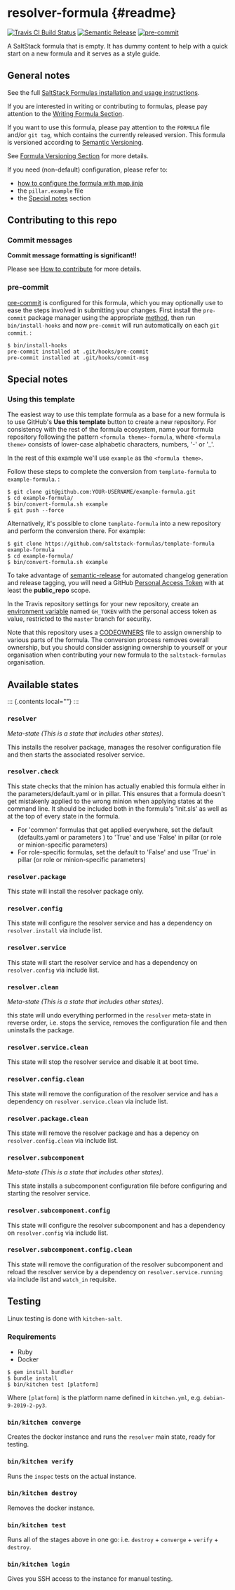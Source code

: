 resolver-formula {#readme}
================

[![Travis CI Build Status](https://travis-ci.com/saltstack-formulas/resolver-formula.svg?branch=master)](https://travis-ci.com/saltstack-formulas/resolver-formula)
[![Semantic Release](https://img.shields.io/badge/%20%20%F0%9F%93%A6%F0%9F%9A%80-semantic--release-e10079.svg)](https://github.com/semantic-release/semantic-release)
[![pre-commit](https://img.shields.io/badge/pre--commit-enabled-brightgreen?logo=pre-commit&logoColor=white)](https://github.com/pre-commit/pre-commit)

A SaltStack formula that is empty. It has dummy content to help with a
quick start on a new formula and it serves as a style guide.

General notes
-------------

See the full [SaltStack Formulas installation and usage
instructions](https://docs.saltstack.com/en/latest/topics/development/conventions/formulas.html).

If you are interested in writing or contributing to formulas, please pay
attention to the [Writing Formula
Section](https://docs.saltstack.com/en/latest/topics/development/conventions/formulas.html#writing-formulas).

If you want to use this formula, please pay attention to the `FORMULA`
file and/or `git tag`, which contains the currently released version.
This formula is versioned according to [Semantic
Versioning](http://semver.org/).

See [Formula Versioning
Section](https://docs.saltstack.com/en/latest/topics/development/conventions/formulas.html#versioning)
for more details.

If you need (non-default) configuration, please refer to:

-   [how to configure the formula with map.jinja](map.jinja.rst)
-   the `pillar.example` file
-   the [Special notes](#special-notes) section

Contributing to this repo
-------------------------

### Commit messages

**Commit message formatting is significant!!**

Please see [How to
contribute](https://github.com/saltstack-formulas/.github/blob/master/CONTRIBUTING.rst)
for more details.

### pre-commit

[pre-commit](https://pre-commit.com/) is configured for this formula,
which you may optionally use to ease the steps involved in submitting
your changes. First install the `pre-commit` package manager using the
appropriate [method](https://pre-commit.com/#installation), then run
`bin/install-hooks` and now `pre-commit` will run automatically on each
`git commit`. :

    $ bin/install-hooks
    pre-commit installed at .git/hooks/pre-commit
    pre-commit installed at .git/hooks/commit-msg

Special notes
-------------

### Using this template

The easiest way to use this template formula as a base for a new formula
is to use GitHub\'s **Use this template** button to create a new
repository. For consistency with the rest of the formula ecosystem, name
your formula repository following the pattern `<formula theme>-formula`,
where `<formula theme>` consists of lower-case alphabetic characters,
numbers, \'-\' or \'\_\'.

In the rest of this example we\'ll use `example` as the
`<formula theme>`.

Follow these steps to complete the conversion from `template-formula` to
`example-formula`. :

    $ git clone git@github.com:YOUR-USERNAME/example-formula.git
    $ cd example-formula/
    $ bin/convert-formula.sh example
    $ git push --force

Alternatively, it\'s possible to clone `template-formula` into a new
repository and perform the conversion there. For example:

    $ git clone https://github.com/saltstack-formulas/template-formula example-formula
    $ cd example-formula/
    $ bin/convert-formula.sh example

To take advantage of
[semantic-release](https://github.com/semantic-release/semantic-release)
for automated changelog generation and release tagging, you will need a
GitHub [Personal Access
Token](https://help.github.com/en/github/authenticating-to-github/creating-a-personal-access-token-for-the-command-line)
with at least the **public\_repo** scope.

In the Travis repository settings for your new repository, create an
[environment
variable](https://docs.travis-ci.com/user/environment-variables/#defining-variables-in-repository-settings)
named `GH_TOKEN` with the personal access token as value, restricted to
the `master` branch for security.

Note that this repository uses a
[CODEOWNERS](https://help.github.com/en/github/creating-cloning-and-archiving-repositories/about-code-owners)
file to assign ownership to various parts of the formula. The conversion
process removes overall ownership, but you should consider assigning
ownership to yourself or your organisation when contributing your new
formula to the `saltstack-formulas` organisation.

Available states
----------------

::: {.contents local=""}
:::

### `resolver`

*Meta-state (This is a state that includes other states)*.

This installs the resolver package, manages the resolver configuration
file and then starts the associated resolver service.

### `resolver.check`

This state checks that the minion has actually enabled this formula either in the parameters/default.yaml or in pillar. 
This ensures that a formula doesn't get mistakenly applied to the wrong minion when applying states at the command line.
It should be included both in the formula's 'init.sls' as well as at the top of every state in the formula.

- For 'common' formulas that get applied everywhere, set the default (defaults.yaml  or parameters ) to 'True' and use 'False' in pillar (or role or minion-specific parameters) 
- For role-specific formulas, set the default to 'False' and use 'True' in pillar (or role or minion-specific parameters)
### `resolver.package`

This state will install the resolver package only.

### `resolver.config`

This state will configure the resolver service and has a dependency on
`resolver.install` via include list.

### `resolver.service`

This state will start the resolver service and has a dependency on
`resolver.config` via include list.

### `resolver.clean`

*Meta-state (This is a state that includes other states)*.

this state will undo everything performed in the `resolver` meta-state
in reverse order, i.e. stops the service, removes the configuration file
and then uninstalls the package.

### `resolver.service.clean`

This state will stop the resolver service and disable it at boot time.

### `resolver.config.clean`

This state will remove the configuration of the resolver service and has
a dependency on `resolver.service.clean` via include list.

### `resolver.package.clean`

This state will remove the resolver package and has a depency on
`resolver.config.clean` via include list.

### `resolver.subcomponent`

*Meta-state (This is a state that includes other states)*.

This state installs a subcomponent configuration file before configuring
and starting the resolver service.

### `resolver.subcomponent.config`

This state will configure the resolver subcomponent and has a dependency
on `resolver.config` via include list.

### `resolver.subcomponent.config.clean`

This state will remove the configuration of the resolver subcomponent
and reload the resolver service by a dependency on
`resolver.service.running` via include list and `watch_in` requisite.

Testing
-------

Linux testing is done with `kitchen-salt`.

### Requirements

-   Ruby
-   Docker

``` {.sourceCode .bash}
$ gem install bundler
$ bundle install
$ bin/kitchen test [platform]
```

Where `[platform]` is the platform name defined in `kitchen.yml`, e.g.
`debian-9-2019-2-py3`.

### `bin/kitchen converge`

Creates the docker instance and runs the `resolver` main state, ready
for testing.

### `bin/kitchen verify`

Runs the `inspec` tests on the actual instance.

### `bin/kitchen destroy`

Removes the docker instance.

### `bin/kitchen test`

Runs all of the stages above in one go: i.e. `destroy` + `converge` +
`verify` + `destroy`.

### `bin/kitchen login`

Gives you SSH access to the instance for manual testing.
